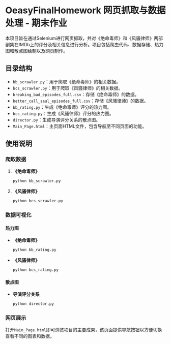 # OeasyFinalHomework 网页抓取与数据处理 - 期末作业

本项目旨在通过Selenium进行网页抓取，并对《绝命毒师》和《风骚律师》两部剧集在IMDb上的评分及相关信息进行分析。项目包括爬虫代码、数据存储、热力图和散点图绘制以及网页制作。

## 目录结构

- `bb_scrawler.py`：用于爬取《绝命毒师》的相关数据。
- `bcs_scrawler.py`：用于爬取《风骚律师》的相关数据。
- `breaking_bad_episodes_full.csv`：存储《绝命毒师》的数据。
- `better_call_saul_episodes_full.csv`：存储《风骚律师》的数据。
- `bb_rating.py`：生成《绝命毒师》评分的热力图。
- `bcs_rating.py`：生成《风骚律师》评分的热力图。
- `director.py`：生成导演评分关系的散点图。
- `Main_Page.html`：主页面HTML文件，包含导航至不同页面的功能。

## 使用说明

### 爬取数据

1. **《绝命毒师》**
    ```bash
    python bb_scrawler.py
    ```
2. **《风骚律师》**
    ```bash
    python bcs_scrawler.py
    ```

### 数据可视化

#### 热力图

- **《绝命毒师》**
    ```bash
    python bb_rating.py
    ```
- **《风骚律师》**
    ```bash
    python bcs_rating.py
    ```

#### 散点图

- **导演评分关系**
    ```bash
    python director.py
    ```

### 网页展示

打开`Main_Page.html`即可浏览项目的主要成果，该页面提供导航按钮以方便切换查看不同的图表和数据。
